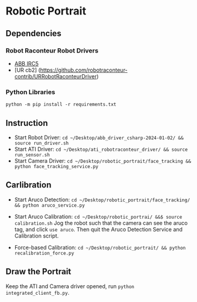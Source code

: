 # Robotic Portrait

## Dependencies
### Robot Raconteur Robot Drivers
* [ABB IRC5](https://github.com/robotraconteur-contrib/ABBRobotRaconteurDriver)
* [UR cb2] (https://github.com/robotraconteur-contrib/URRobotRaconteurDriver)


### Python Libraries
`python -m pip install -r requirements.txt`


## Instruction
* Start Robot Driver: `cd ~/Desktop/abb_driver_csharp-2024-01-02/ && source run_driver.sh `
* Start ATI Driver: `cd ~/Desktop/ati_robotraconteur_driver/ && source run_sensor.sh`
* Start Camera Driver: `cd ~/Desktop/robotic_portrait/face_tracking && python face_tracking_service.py `


## Carlibration
* Start Aruco Detection: `cd ~/Desktop/robotic_portrait/face_tracking/ && python aruco_service.py`
* Start Aruco Calibration: `cd ~/Desktop/robotic_portrai/ &&$ source calibration.sh`
Jog the robot such that the camera can see the aruco tag, and click `use aruco`. Then quit the Aruco Detection Service and Calibration script.

* Force-based Calibration: `cd ~/Desktop/robotic_portrait/ && python recalibration_force.py`

## Draw the Portrait
Keep the ATI and Camera driver opened, run `python integrated_client_fb.py`.

<!-- ### Running the Robot
`.\ABBRobotRaconteurDriver.exe --robot-info-file=abb_1200_5_90_robot_default_config.yml`

### Config Files
* Tool Transformation: `heh6_pen.csv`
* Tool to ATI Transformation: `pentip2ati.csv`
* Camera Transformation: `camera.csv`
* Tablet Size (mm): `paper_size.csv`
* Maximum Drawing Radius (mm): `pen_radius.csv`
* Tablet Transformation: `ipad_pose.csv`

### Face Tracking
Connect the Oak1 camera with computer using USB3 cables. 
`python face_tracking_service.py` and `python face_tracking_motion.py`


### Calibration
Jog the robot to tap 4 corners of the tablet, no need to be accurate.
`python calibration_gui.py --tool-file=heh6_pen --robot-name=ABB` or `./calibration.sh`

Then rerun the force-based calibration again for accurate calibration `python recalibration_force.py` to update `ipad_pose.csv`.

### Image to Binary 
`python portrait.py`

### Pixel Traversal (Tool Path Planning)
`python traversal_force.py`

### Convert to Cartesian Space
`python traj_gen_cartesian.py`

### Convert to Joint Space
`python traj_gen_js.py`

### Drawing
`python execute.py` -->
